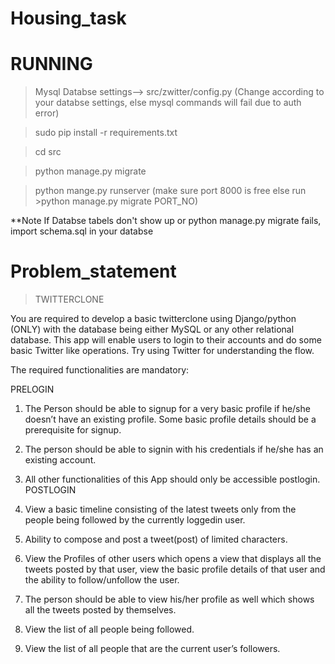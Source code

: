 
Housing_task
============


RUNNING
====================================
>Mysql Databse settings--> src/zwitter/config.py (Change according to your databse settings, else mysql commands will fail due to auth error)

>sudo pip install -r requirements.txt

>cd src

>python manage.py migrate

>python mange.py runserver (make sure port 8000 is free else run >python manage.py migrate PORT_NO)

**Note If Databse tabels don't show up or python manage.py migrate fails, import schema.sql in your databse


Problem_statement
=================
>TWITTER­CLONE

You are required to develop a basic twitter­clone using Django/python (ONLY) with the database being
either MySQL or any other relational database. This app will enable users to login to their accounts and
do some basic Twitter like operations. Try using Twitter for understanding the flow.

The required functionalities are mandatory:

PRE­LOGIN

1) The Person should be able to signup for a very basic profile if he/she doesn’t have an existing
profile. Some basic profile details should be a prerequisite for signup.

2) The person should be able to sign­in with his credentials if he/she has an existing account.

3) All other functionalities of this App should only be accessible post­login.
POST­LOGIN

1) View a basic timeline consisting of the latest tweets only from the people being followed by the
currently logged­in user.

2) Ability to compose and post a tweet(post) of limited characters.

3) View the Profiles of other users which opens a view that displays all the tweets posted by that user,
view the basic profile details of that user and the ability to follow/unfollow the user.

4) The person should be able to view his/her profile as well which shows all the tweets posted by
themselves.

5) View the list of all people being followed.

6) View the list of all people that are the current user’s followers.

